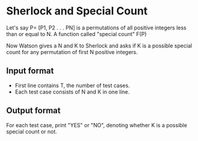 # Sherlock and Special Count

Let's say P= [P1, P2 . . . PN] is a permutations of all positive integers less than or equal to N. A function called "special count" F(P)

Now Watson gives a N and K to Sherlock and asks if K is a possible special count for any permutation of first N positive integers.

## Input format

- First line contains T, the number of test cases.
- Each test case consists of N and K in one line.

## Output format

For each test case, print "YES" or "NO", denoting whether K is a possible special count or not.
